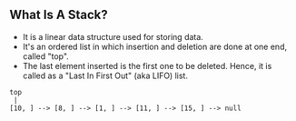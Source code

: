 ## What Is A Stack?

- It is a linear data structure used for storing data.
- It's an ordered list in which insertion and deletion are done at one end,
  called "top".
- The last element inserted is the first one to be deleted. Hence, it is called
  as a "Last In First Out" (aka LIFO) list.

```
top
 |
[10, ] --> [8, ] --> [1, ] --> [11, ] --> [15, ] --> null
```

